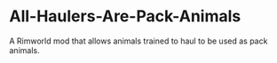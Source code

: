 # All-Haulers-Are-Pack-Animals
 A Rimworld mod that allows animals trained to haul to be used as pack animals.
